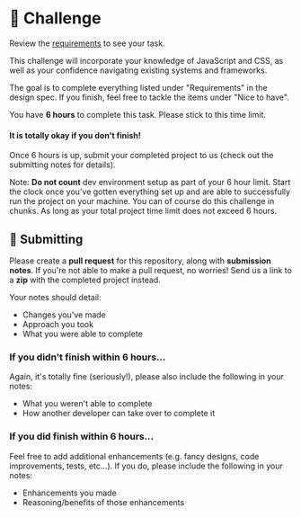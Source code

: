 # 💪 Challenge

Review the [requirements](./requirements.md) to see your task.

This challenge will incorporate your knowledge of JavaScript and CSS, as well as your confidence navigating existing systems and frameworks.

The goal is to complete everything listed under "Requirements" in the design spec. If you finish, feel free to tackle the items under "Nice to have".

You have **6 hours** to complete this task. Please stick to this time limit.

#### It is totally okay if you don't finish!

Once 6 hours is up, submit your completed project to us (check out the submitting notes for details).

Note: **Do not count** dev environment setup as part of your 6 hour limit. Start the clock once you've gotten everything set up and are able to successfully run the project on your machine. You can of course do this challenge in chunks. As long as your total project time limit does not exceed 6 hours.

## 🙌 Submitting

Please create a **pull request** for this repository, along with **submission notes**. If you're not able to make a pull request, no worries! Send us a link to a **zip** with the completed project instead.

Your notes should detail:

- Changes you've made
- Approach you took
- What you were able to complete

### If you didn't finish within 6 hours...

Again, it's totally fine (seriously!), please also include the following in your notes:

- What you weren't able to complete
- How another developer can take over to complete it

### If you did finish within 6 hours...

Feel free to add additional enhancements (e.g. fancy designs, code improvements, tests, etc...). If you do, please include the following in your notes:

- Enhancements you made
- Reasoning/benefits of those enhancements
